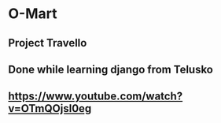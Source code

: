 # O-Mart
## Project Travello
## Done while learning django from Telusko
## https://www.youtube.com/watch?v=OTmQOjsl0eg
